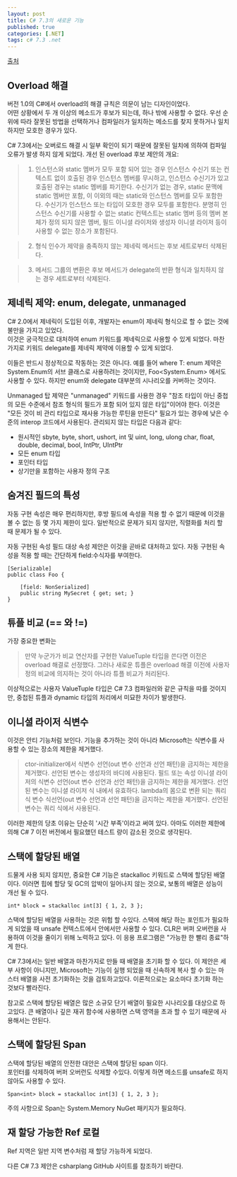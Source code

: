 ```yaml
---
layout: post
title: C# 7.3의 새로운 기능
published: true
categories: [.NET]
tags: c# 7.3 .net
---
```

[출처](https://www.infoq.com/jp/news/2018/06/CSharp-7.3 )  
    
## Overload 해결
버전 1.0의 C#에서 overload의 해결 규칙은 의문이 남는 디자인이었다.  
어떤 상황에서 두 개 이상의 메소드가 후보가 되는데, 하나 밖에 사용할 수 없다. 우선 순위에 따라 잘못된 방법을 선택하거나 컴파일러가 일치하는 메소드를 찾지 못하거나 일치하지만 모호한 경우가 있다.  

C# 7.3에서는 오버로드 해결 시 일부 확인이 되기 때문에 잘못된 일치에 의하여 컴파일 오류가 발생 하지 않게 되었다. 개선 된 overload 후보 제안의 개요:  

>1. 인스턴스와 static 멤버가 모두 포함 되어 있는 경우 인스턴스 수신기 또는 컨텍스트 없이 호출된 경우 인스턴스 멤버를 무시하고, 인스턴스 수신기가 있고 호출된 경우는 static 멤버를 파기한다. 수신기가 없는 경우, static 문맥에 static 멤버만 포함, 이 이외의 때는 static와 인스턴스 멤버를 모두 포함한다. 수신기가 인스턴스 또는 타입이 모호한 경우 모두를 포함한다. 분명히 인스턴스 수신기를 사용할 수 없는 static 컨텍스트는 static 멤버 등의 멤버 본체가 정의 되지 않은 멤버, 필드 이니셜 라이저와 생성자 이니셜 라이저 등이 사용할 수 없는 장소가 포함된다.  

>2. 형식 인수가 제약을 충족하지 않는 제네릭 메서드는 후보 세트로부터 삭제된다.  

>3. 메서드 그룹의 변환은 후보 메서드가 delegate의 반환 형식과 일치하지 않는 경우 세트로부터 삭제된다.
  


## 제네릭 제약: enum, delegate, unmanaged
C# 2.0에서 제네릭이 도입된 이후, 개발자는 enum이 제네릭 형식으로 할 수 없는 것에 불만을 가지고 있었다.  
이것은 궁극적으로 대처하여 enum 키워드를 제네릭으로 사용할 수 있게 되었다. 마찬가지로 키워드 delegate를 제네릭 제약에 이용할 수 있게 되었다.  

이들은 반드시 정상적으로 작동하는 것은 아니다. 예를 들어 where T: enum 제약은 System.Enum의 서브 클래스로 사용하려는 것이지만, Foo<System.Enum> 에서도 사용할 수 있다. 하지만 enum와 delegate 대부분의 시나리오를 커버하는 것이다.  

Unmanaged 탑 제약은 "unmanaged" 키워드를 사용한 경우 "참조 타입이 아닌 중첩의 모든 수준에서 참조 형식의 필드가 포함 되어 있지 않은 타입"이어야 한다. 이것은 "모든 것이 비 관리 타입으로 재사용 가능한 루틴을 만든다" 필요가 있는 경우에 낮은 수준의 interop 코드에서 사용된다. 관리되지 않는 타입은 다음과 같다:  
- 원시적인 sbyte, byte, short, ushort, int 및 uint, long, ulong char, float, double, decimal, bool, IntPtr, UIntPtr
- 모든 enum 타입
- 포인터 타입
- 상기만을 포함하는 사용자 정의 구조
  


## 숨겨진 필드의 특성
자동 구현 속성은 매우 편리하지만, 후방 필드에 속성을 적용 할 수 없기 때문에 이것을 볼 수 없는 등 몇 가지 제한이 있다.   일반적으로 문제가 되지 않지만, 직렬화를 처리 할 때 문제가 될 수 있다.  

자동 구현된 속성 필드 대상 속성 제안은 이것을 곧바로 대처하고 있다. 자동 구현된 속성을 적용 할 때는 간단하게 field:수식자를 부여한다.  

```
[Serializable]
public class Foo {

    [field: NonSerialized]
    public string MySecret { get; set; }
}
```  
  

## 튜플 비교 (== 와 !=)
가장 중요한 변화는
> 만약 누군가가 비교 연산자를 구현한 ValueTuple 타입을 쓴다면 이전은 overload 해결로 선정했다. 그러나 새로운 튜플은 overload 해결 이전에 사용자 정의 비교에 의지하는 것이 아니라 튜플 비교가 처리된다.  
  

이상적으로는 사용자 ValueTuple 타입은 C# 7.3 컴파일러와 같은 규칙을 따를 것이지만, 중첩된 튜플과 dynamic 타입의 처리에서 미묘한 차이가 발생한다.
  


## 이니셜 라이저 식변수
이것은 안티 기능처럼 보인다. 기능을 추가하는 것이 아니라 Microsoft는 식변수를 사용할 수 있는 장소의 제한을 제거했다.  

> ctor-initializer에서 식변수 선언(out 변수 선언과 선언 패턴)을 금지하는 제한을 제거했다. 선언된 변수는 생성자의 바디에 사용된다.
> 필드 또는 속성 이니셜 라이저의 식변수 선언(out 변수 선언과 선언 패턴)을 금지하는 제한을 제거했다. 선언된 변수는 이니셜 라이저 식 내에서 유효하다.
> lambda의 몸으로 변환 되는 쿼리식 변수 식선언(out 변수 선언과 선언 패턴)을 금지하는 제한을 제거했다. 선언된 변수는 쿼리 식에서 사용된다.
  
이러한 제한의 당초 이유는 단순히 '시간 부족'이라고 써여 있다. 아마도 이러한 제한에 의해 C# 7 이전 버전에서 필요했던 테스트 량이 감소된 것으로 생각된다.
  
  

## 스택에 할당된 배열
드물게 사용 되지 않지만, 중요한 C# 기능은 stackalloc 키워드로 스택에 할당된 배열이다. 이러면 힙에 할당 및 GC의 압박이 일어나지 않는 것으로, 보통의 배열은 성능이 개선 될 수 있다.  

```
int* block = stackalloc int[3] { 1, 2, 3 };
```  

스택에 할당된 배열을 사용하는 것은 위험 할 수있다. 스택에 해당 하는 포인트가 필요하게 되었을 때 unsafe 컨텍스트에서 안에서만 사용할 수 있다. CLR은 버퍼 오버런을 사용하여 이것을 줄이기 위해 노력하고 있다. 이 응용 프로그램은 "가능한 한 빨리 종료"하게 한다.  

C# 7.3에서는 일반 배열과 마찬가지로 만들 때 배열을 초기화 할 수 있다. 이 제안은 세부 사항이 아니지만, Microsoft는 기능이 실행 되었을 때 신속하게 복사 할 수 있는 마스터 배열을 사전 초기화하는 것을 검토하고있다. 이론적으로는 요소마다 초기화 하는 것보다 빨라진다.  

참고로 스택에 할당된 배열은 많은 소규모 단기 배열이 필요한 시나리오를 대상으로 하고있다. 큰 배열이나 깊은 재귀 함수에  사용하면 스택 영역을 초과 할 수 있기 때문에 사용해서는 안된다.
  
  

## 스택에 할당된 Span
스택에 할당된 배열의 안전한 대안은 스택에 할당된 span 이다.  
포인터를 삭제하여 버퍼 오버런도 삭제할 수있다. 이렇게 하면 메소드를 unsafe로 하지 않아도 사용할 수 있다.  

```
Span<int> block = stackalloc int[3] { 1, 2, 3 };
```  

주의 사항으로 Span<T>는 System.Memory NuGet 패키지가 필요하다.  
  
  

## 재 할당 가능한 Ref 로컬
Ref 지역은 일반 지역 변수처럼 재 할당 가능하게 되었다.  
  
  

다른 C# 7.3 제안은 csharplang GitHub 사이트를 참조하기 바란다.